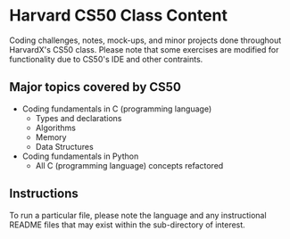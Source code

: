 # Harvard CS50 Class Content

Coding challenges, notes, mock-ups, and minor projects done throughout HarvardX's CS50 class. Please note that some exercises are modified for functionality due to CS50's IDE and other contraints.

## Major topics covered by CS50

- Coding fundamentals in C (programming language)
  - Types and declarations
  - Algorithms
  - Memory
  - Data Structures
- Coding fundamentals in Python
  - All C (programming language) concepts refactored

## Instructions

To run a particular file, please note the language and any instructional README files that may exist within the sub-directory of interest.
